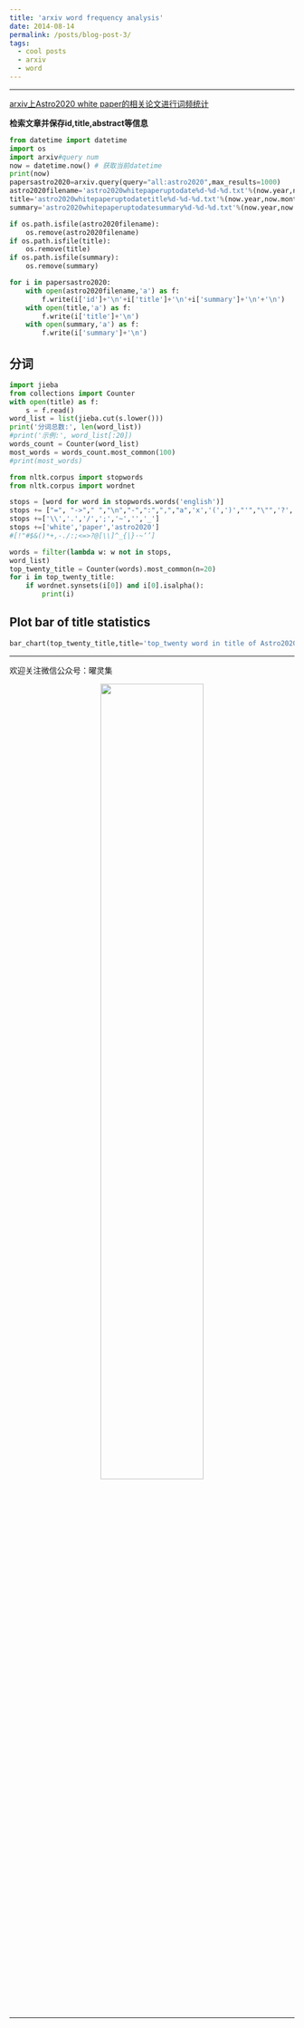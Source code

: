 ```yaml
---
title: 'arxiv word frequency analysis'
date: 2014-08-14
permalink: /posts/blog-post-3/
tags:
  - cool posts
  - arxiv
  - word
---
```






-----
[arxiv上Astro2020 white paper的相关论文进行词频统计](https://zhuanlan.zhihu.com/p/135860773)


**检索文章并保存id,title,abstract等信息**
```python
from datetime import datetime
import os
import arxiv#query num
now = datetime.now() # 获取当前datetime
print(now)
papersastro2020=arxiv.query(query="all:astro2020",max_results=1000)
astro2020filename='astro2020whitepaperuptodate%d-%d-%d.txt'%(now.year,now.month,now.day)
title='astro2020whitepaperuptodatetitle%d-%d-%d.txt'%(now.year,now.month,now.day)
summary='astro2020whitepaperuptodatesummary%d-%d-%d.txt'%(now.year,now.month,now.day)

if os.path.isfile(astro2020filename):
    os.remove(astro2020filename)
if os.path.isfile(title):
    os.remove(title)
if os.path.isfile(summary):
    os.remove(summary)

for i in papersastro2020:
    with open(astro2020filename,'a') as f:
        f.write(i['id']+'\n'+i['title']+'\n'+i['summary']+'\n'+'\n')
    with open(title,'a') as f:
        f.write(i['title']+'\n')
    with open(summary,'a') as f:
        f.write(i['summary']+'\n')

```


**分词**
-----
```python
import jieba
from collections import Counter
with open(title) as f:
    s = f.read()
word_list = list(jieba.cut(s.lower()))
print('分词总数:', len(word_list))
#print('示例:', word_list[:20])
words_count = Counter(word_list)
most_words = words_count.most_common(100)
#print(most_words)

from nltk.corpus import stopwords
from nltk.corpus import wordnet

stops = [word for word in stopwords.words('english')]
stops += ["=", "->"," ","\n","-",":",",","a",'x','(',')',"'","\"",'?','+',"$"]
stops +=['\\','.','/',';','~','','_']
stops +=['white','paper','astro2020']
#[!"#$&()*+,-./:;<=>?@[\\]^_{|}·~‘’]

words = filter(lambda w: w not in stops,
word_list)
top_twenty_title = Counter(words).most_common(n=20)
for i in top_twenty_title:
    if wordnet.synsets(i[0]) and i[0].isalpha():
        print(i)
```

**Plot bar of title statistics**
-----

```python
bar_chart(top_twenty_title,title='top_twenty word in title of Astro2020 White Paper',filename='top_20_title.png')
```

-----

欢迎关注微信公众号：曜灵集
<center class="half">
<img src="../../images/wxgzhsys.png"  width="60%">
</center>

-----
